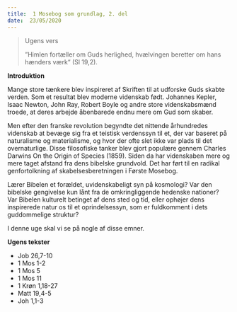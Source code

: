 ```yaml
---
title:  1 Mosebog som grundlag, 2. del
date:  23/05/2020
---
```


> <p>Ugens vers</p>
> ”Himlen fortæller om Guds herlighed, hvælvingen beretter om hans hænders værk“ (Sl 19,2).

**Introduktion**

Mange store tænkere blev inspireret af Skriften til at udforske Guds skabte verden. Som et resultat blev moderne videnskab født. Johannes Kepler, Isaac Newton, John Ray, Robert Boyle og andre store videnskabsmænd troede, at deres arbejde åbenbarede endnu mere om Gud som skaber.

Men efter den franske revolution begyndte det nittende århundredes videnskab at bevæge sig fra et teistisk verdenssyn til et, der var baseret på naturalisme og materialisme, og hvor der ofte slet ikke var plads til det overnaturlige. Disse filosofiske tanker blev gjort populære gennem Charles Darwins On the Origin of Species (1859). Siden da har videnskaben mere og mere taget afstand fra dens bibelske grundvold. Det har ført til en radikal genfortolkning af skabelsesberetningen i Første Mosebog.

Lærer Bibelen et forældet, uvidenskabeligt syn på kosmologi? Var den bibelske gengivelse kun lånt fra de omkringliggende hedenske nationer? Var Bibelen kulturelt betinget af dens sted og tid, eller ophøjer dens inspirerede natur os til et oprindelsessyn, som er fuldkomment i dets guddommelige struktur?

I denne uge skal vi se på nogle af disse emner.

**Ugens tekster**

- Job 26,7-10
- 1 Mos 1-2
- 1 Mos 5
- 1 Mos 11
- 1 Krøn 1,18-27
- Matt 19,4-5
- Joh 1,1-3